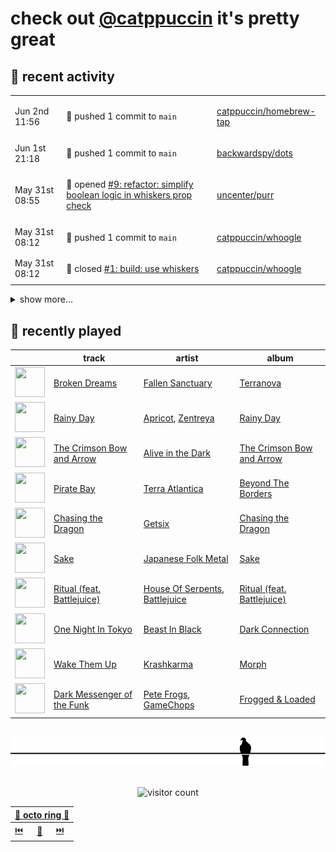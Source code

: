 # check out [@catppuccin](https://github.com/catppuccin) it's pretty great

## 📅 recent activity

<!-- SCRIPT:REPLACE:GITHUB -->
<table>
<tbody>
<tr>
<td><span title='2024-06-02T11:56:12+00:00'>Jun 2nd 11:56</span></td>
<td>

🚢 pushed 1 commit to `main`

</td>
<td>

[catppuccin/homebrew-tap](https://github.com/catppuccin/homebrew-tap)

</td>
</tr>
<tr>
<td><span title='2024-06-01T21:18:52+00:00'>Jun 1st 21:18</span></td>
<td>

🚢 pushed 1 commit to `main`

</td>
<td>

[backwardspy/dots](https://github.com/backwardspy/dots)

</td>
</tr>
<tr>
<td><span title='2024-05-31T08:55:59+00:00'>May 31st 08:55</span></td>
<td>

🚀 opened [#9: refactor: simplify boolean logic in whiskers prop check](https://github.com/uncenter/purr/pull/9)

</td>
<td>

[uncenter/purr](https://github.com/uncenter/purr)

</td>
</tr>
<tr>
<td><span title='2024-05-31T08:12:04+00:00'>May 31st 08:12</span></td>
<td>

🚢 pushed 1 commit to `main`

</td>
<td>

[catppuccin/whoogle](https://github.com/catppuccin/whoogle)

</td>
</tr>
<tr>
<td><span title='2024-05-31T08:12:03+00:00'>May 31st 08:12</span></td>
<td>

🎉 closed [#1: build: use whiskers](https://github.com/catppuccin/whoogle/pull/1)

</td>
<td>

[catppuccin/whoogle](https://github.com/catppuccin/whoogle)

</td>
</tr>
</tbody>
</table>

<details>
<summary>show more...</summary>
<table>
<tbody>
<tr>
<td><span title='2024-05-31T08:10:18+00:00'>May 31st 08:10</span></td>
<td>

🚢 pushed 1 commit to `main`

</td>
<td>

[catppuccin/geany](https://github.com/catppuccin/geany)

</td>
</tr>
<tr>
<td><span title='2024-05-31T08:10:17+00:00'>May 31st 08:10</span></td>
<td>

🎉 closed [#5: refactor: use whiskers](https://github.com/catppuccin/geany/pull/5)

</td>
<td>

[catppuccin/geany](https://github.com/catppuccin/geany)

</td>
</tr>
<tr>
<td><span title='2024-05-31T08:09:09+00:00'>May 31st 08:09</span></td>
<td>

🚢 pushed 1 commit to `main`

</td>
<td>

[catppuccin/warp](https://github.com/catppuccin/warp)

</td>
</tr>
<tr>
<td><span title='2024-05-31T08:09:08+00:00'>May 31st 08:09</span></td>
<td>

🎉 closed [#8: build: use whiskers](https://github.com/catppuccin/warp/pull/8)

</td>
<td>

[catppuccin/warp](https://github.com/catppuccin/warp)

</td>
</tr>
<tr>
<td><span title='2024-05-31T08:08:58+00:00'>May 31st 08:08</span></td>
<td>

🚢 pushed 1 commit to `main`

</td>
<td>

[catppuccin/k9s](https://github.com/catppuccin/k9s)

</td>
</tr>
<tr>
<td><span title='2024-05-31T08:08:57+00:00'>May 31st 08:08</span></td>
<td>

🎉 closed [#9: refactor: use whiskers](https://github.com/catppuccin/k9s/pull/9)

</td>
<td>

[catppuccin/k9s](https://github.com/catppuccin/k9s)

</td>
</tr>
<tr>
<td><span title='2024-05-31T08:08:37+00:00'>May 31st 08:08</span></td>
<td>

🚢 pushed 1 commit to `main`

</td>
<td>

[catppuccin/monkeytype](https://github.com/catppuccin/monkeytype)

</td>
</tr>
<tr>
<td><span title='2024-05-31T08:08:36+00:00'>May 31st 08:08</span></td>
<td>

🎉 closed [#4: refactor: use whiskers](https://github.com/catppuccin/monkeytype/pull/4)

</td>
<td>

[catppuccin/monkeytype](https://github.com/catppuccin/monkeytype)

</td>
</tr>
<tr>
<td><span title='2024-05-30T10:57:44+00:00'>May 30th 10:57</span></td>
<td>

🚢 pushed 1 commit to `main`

</td>
<td>

[catppuccin/rust](https://github.com/catppuccin/rust)

</td>
</tr>
<tr>
<td><span title='2024-05-30T10:57:44+00:00'>May 30th 10:57</span></td>
<td>

🎉 closed [#29: feat(codegen): replace code strings with tokenstreams](https://github.com/catppuccin/rust/pull/29)

</td>
<td>

[catppuccin/rust](https://github.com/catppuccin/rust)

</td>
</tr>
<tr>
<td><span title='2024-05-30T10:56:41+00:00'>May 30th 10:56</span></td>
<td>

🚀 opened [#29: feat(codegen): replace code strings with tokenstreams](https://github.com/catppuccin/rust/pull/29)

</td>
<td>

[catppuccin/rust](https://github.com/catppuccin/rust)

</td>
</tr>
<tr>
<td><span title='2024-05-29T22:00:49+00:00'>May 29th 22:00</span></td>
<td>

🚢 pushed 1 commit to `main`

</td>
<td>

[catppuccin/toolbox](https://github.com/catppuccin/toolbox)

</td>
</tr>
<tr>
<td><span title='2024-05-29T22:00:48+00:00'>May 29th 22:00</span></td>
<td>

🎉 closed [#235: feat(whiskers): tidy up output formats, general clean up](https://github.com/catppuccin/toolbox/pull/235)

</td>
<td>

[catppuccin/toolbox](https://github.com/catppuccin/toolbox)

</td>
</tr>
<tr>
<td><span title='2024-05-29T16:55:12+00:00'>May 29th 16:55</span></td>
<td>

🚀 opened [#235: feat(whiskers): tidy up output formats, general clean up](https://github.com/catppuccin/toolbox/pull/235)

</td>
<td>

[catppuccin/toolbox](https://github.com/catppuccin/toolbox)

</td>
</tr>
</tbody>
</table>
</details>
<!-- SCRIPT:REPLACE:GITHUB -->

## 🎵 recently played

<!-- SCRIPT:REPLACE:SPOTIFY -->
| | track | artist | album |
| - | - | - | - |
| <img src="https://i.scdn.co/image/ab67616d000048513e07e97e2f48912393a64268" width="48" height="48"> | [Broken Dreams](https://open.spotify.com/track/0Q3Rs36yTFPHCItzgKSYrV) | [Fallen Sanctuary](https://open.spotify.com/artist/271v3QDZQPWL1htp4LieqS) | [Terranova](https://open.spotify.com/track/0Q3Rs36yTFPHCItzgKSYrV) |
| <img src="https://i.scdn.co/image/ab67616d000048514054f3f58f4a638b09d72665" width="48" height="48"> | [Rainy Day](https://open.spotify.com/track/4BKauR3MkJzoL8sqDlecqr) | [Apricot](https://open.spotify.com/artist/6NRq9Jjl3tWeMHYI2XFlEc), [Zentreya](https://open.spotify.com/artist/76TO57vydFh7R4BuYjr0FC) | [Rainy Day](https://open.spotify.com/track/4BKauR3MkJzoL8sqDlecqr) |
| <img src="https://i.scdn.co/image/ab67616d000048514f0c03c3439f0dbd240257ba" width="48" height="48"> | [The Crimson Bow and Arrow](https://open.spotify.com/track/3Up4dkjXHpM0alQA3xVvLQ) | [Alive in the Dark](https://open.spotify.com/artist/64XLhHWZuyZrGInPx3QOZl) | [The Crimson Bow and Arrow](https://open.spotify.com/track/3Up4dkjXHpM0alQA3xVvLQ) |
| <img src="https://i.scdn.co/image/ab67616d00004851acea212a1c4840978c2de6e3" width="48" height="48"> | [Pirate Bay](https://open.spotify.com/track/4g7vvZHhFDmqgC9UCjVbUC) | [Terra Atlantica](https://open.spotify.com/artist/2jjCMNei7oJGKMal41tAZE) | [Beyond The Borders](https://open.spotify.com/track/4g7vvZHhFDmqgC9UCjVbUC) |
| <img src="https://i.scdn.co/image/ab67616d00004851e1f1b54edede5d4f9ba2315e" width="48" height="48"> | [Chasing the Dragon](https://open.spotify.com/track/1aVQzYOOqpwnssCHTWrvPA) | [Getsix](https://open.spotify.com/artist/4IeW6F11KCYzci40UXdJm8) | [Chasing the Dragon](https://open.spotify.com/track/1aVQzYOOqpwnssCHTWrvPA) |
| <img src="https://i.scdn.co/image/ab67616d000048517c965419b9dbf77fde310a99" width="48" height="48"> | [Sake](https://open.spotify.com/track/4yNCujzEEtxUVj2lf7vio7) | [Japanese Folk Metal](https://open.spotify.com/artist/6YOGTdWfD1lSLhDia7Z9xW) | [Sake](https://open.spotify.com/track/4yNCujzEEtxUVj2lf7vio7) |
| <img src="https://i.scdn.co/image/ab67616d00004851355d6257b469c1a51e4de8f5" width="48" height="48"> | [Ritual (feat. Battlejuice)](https://open.spotify.com/track/0a8ezUkdc2gudSx2MrWWfV) | [House Of Serpents](https://open.spotify.com/artist/2OEyrT84yZKublGo1Ct8UI), [Battlejuice](https://open.spotify.com/artist/43mQHOuf0HLB5wIdZ3cgNp) | [Ritual (feat. Battlejuice)](https://open.spotify.com/track/0a8ezUkdc2gudSx2MrWWfV) |
| <img src="https://i.scdn.co/image/ab67616d00004851913a6d7587d853e1dd4c1580" width="48" height="48"> | [One Night In Tokyo](https://open.spotify.com/track/2TZtQt10Ajm3wB4MoqluZj) | [Beast In Black](https://open.spotify.com/artist/0rEuaTPLMhlViNCJrg3NEH) | [Dark Connection](https://open.spotify.com/track/2TZtQt10Ajm3wB4MoqluZj) |
| <img src="https://i.scdn.co/image/ab67616d00004851078770c793dbef383ba81edd" width="48" height="48"> | [Wake Them Up](https://open.spotify.com/track/3wDHKcnL4pAsbpJMxJ5hJW) | [Krashkarma](https://open.spotify.com/artist/7egjqIYeAxBmnkYvF1eL33) | [Morph](https://open.spotify.com/track/3wDHKcnL4pAsbpJMxJ5hJW) |
| <img src="https://i.scdn.co/image/ab67616d000048513741995b43df50be24dbb7eb" width="48" height="48"> | [Dark Messenger of the Funk](https://open.spotify.com/track/5HhjmicUKMukc2GVWuEGBT) | [Pete Frogs](https://open.spotify.com/artist/1Pd1tovnVCRIhp66cjzKpV), [GameChops](https://open.spotify.com/artist/1T7zBkQCOCacKjbnmFX7cp) | [Frogged & Loaded](https://open.spotify.com/track/5HhjmicUKMukc2GVWuEGBT) |

<!-- SCRIPT:REPLACE:SPOTIFY -->

<br>

<div align="center">

<picture>
    <source media="(prefers-color-scheme: light)" srcset="assets/pigeon-light.svg">
    <source media="(prefers-color-scheme: dark)" srcset="assets/pigeon-dark.svg">
    <img alt="pigeon sitting on a wire" src="assets/pigeon-light.svg">
</picture>

<br>
<br>

![visitor count](https://profile-counter.glitch.me/backwardspy/count.svg)

<table>
    <thead>
        <th colspan="3"><a href="https://octo-ring.com">🐙 octo ring 🐙</a></th>
    </thead>
    <tbody>
        <td><a href="https://octo-ring.com/p/backwardspy/prev">⏮️</a></td>
        <td><a href="https://octo-ring.com/p/backwardspy/random">🔀</a></td>
        <td><a href="https://octo-ring.com/p/backwardspy/next">⏭️</a></td>
    </tbody>
</table>

</div>

